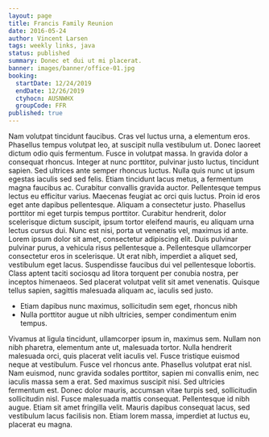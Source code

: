 ```yaml
---
layout: page
title: Francis Family Reunion
date: 2016-05-24
author: Vincent Larsen
tags: weekly links, java
status: published
summary: Donec et dui ut mi placerat.
banner: images/banner/office-01.jpg
booking:
  startDate: 12/24/2019
  endDate: 12/26/2019
  ctyhocn: AUSNWHX
  groupCode: FFR
published: true
---
```

Nam volutpat tincidunt faucibus. Cras vel luctus urna, a elementum eros. Phasellus tempus volutpat leo, at suscipit nulla vestibulum ut. Donec laoreet dictum odio quis fermentum. Fusce in volutpat massa. In gravida dolor a consequat rhoncus. Integer at nunc porttitor, pulvinar justo luctus, tincidunt sapien. Sed ultrices ante semper rhoncus luctus. Nulla quis nunc ut ipsum egestas iaculis sed sed felis. Etiam tincidunt lacus metus, a fermentum magna faucibus ac. Curabitur convallis gravida auctor. Pellentesque tempus lectus eu efficitur varius. Maecenas feugiat ac orci quis luctus. Proin id eros eget ante dapibus pellentesque. Aliquam a consectetur justo. Phasellus porttitor mi eget turpis tempus porttitor.
Curabitur hendrerit, dolor scelerisque dictum suscipit, ipsum tortor eleifend mauris, eu aliquam urna lectus cursus dui. Nunc est nisi, porta ut venenatis vel, maximus id ante. Lorem ipsum dolor sit amet, consectetur adipiscing elit. Duis pulvinar pulvinar purus, a vehicula risus pellentesque a. Pellentesque ullamcorper consectetur eros in scelerisque. Ut erat nibh, imperdiet a aliquet sed, vestibulum eget lacus. Suspendisse faucibus dui vel pellentesque lobortis. Class aptent taciti sociosqu ad litora torquent per conubia nostra, per inceptos himenaeos. Sed placerat volutpat velit sit amet venenatis. Quisque tellus sapien, sagittis malesuada aliquam ac, iaculis sed justo.

* Etiam dapibus nunc maximus, sollicitudin sem eget, rhoncus nibh
* Nulla porttitor augue ut nibh ultricies, semper condimentum enim tempus.

Vivamus at ligula tincidunt, ullamcorper ipsum in, maximus sem. Nullam non nibh pharetra, elementum ante ut, malesuada tortor. Nulla hendrerit malesuada orci, quis placerat velit iaculis vel. Fusce tristique euismod neque at vestibulum. Fusce vel rhoncus ante. Phasellus volutpat erat nisl. Nam euismod, nunc gravida sodales porttitor, sapien mi convallis enim, nec iaculis massa sem a erat. Sed maximus suscipit nisi. Sed ultricies fermentum est. Donec dolor mauris, accumsan vitae turpis sed, sollicitudin sollicitudin nisl. Fusce malesuada mattis consequat. Pellentesque id nibh augue. Etiam sit amet fringilla velit. Mauris dapibus consequat lacus, sed vestibulum lacus facilisis non. Etiam lorem massa, imperdiet at luctus eu, placerat eu magna.
